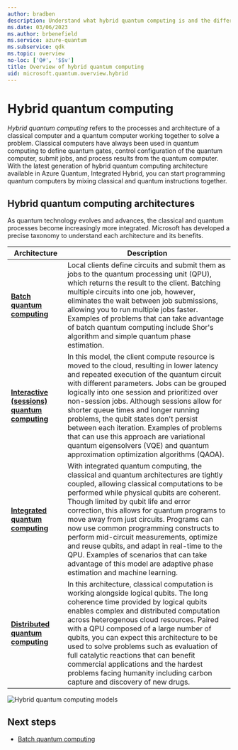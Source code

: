 ```yaml
---
author: bradben
description: Understand what hybrid quantum computing is and the different implementation types. Hybrid quantum computing 
ms.date: 03/06/2023
ms.author: brbenefield
ms.service: azure-quantum
ms.subservice: qdk
ms.topic: overview
no-loc: ['Q#', '$$v']
title: Overview of hybrid quantum computing
uid: microsoft.quantum.overview.hybrid
---
```


# Hybrid quantum computing

*Hybrid quantum computing* refers to the processes and architecture of a classical computer and a quantum computer working together to solve a problem. Classical computers have always been used in quantum computing to define quantum gates, control configuration of the quantum computer, submit jobs, and process results from the quantum computer. With the latest generation of hybrid quantum computing architecture available in Azure Quantum, Integrated Hybrid, you can start programming quantum computers by mixing classical and quantum instructions together.

## Hybrid quantum computing architectures

As quantum technology evolves and advances, the classical and quantum processes become increasingly more integrated. Microsoft has developed a precise taxonomy to understand each architecture and its benefits.

|Architecture | Description|
|---|---|
| [**Batch quantum computing**](xref:microsoft.quantum.hybrid.batch) | Local clients define circuits and submit them as jobs to the quantum processing unit (QPU), which returns the result to the client. Batching multiple circuits into one job, however, eliminates the wait between job submissions, allowing you to run multiple jobs faster. Examples of problems that can take advantage of batch quantum computing include Shor's algorithm and simple quantum phase estimation.  |
| [**Interactive (sessions) quantum computing**](xref:microsoft.quantum.hybrid.interactive) | In this model, the client compute resource is moved to the cloud, resulting in lower latency and repeated execution of the quantum circuit with different parameters. Jobs can be grouped logically into one session and prioritized over non-session jobs.  Although sessions allow for shorter queue times and longer running problems, the qubit states don't persist between each iteration. Examples of problems that can use this approach are variational quantum eigensolvers (VQE) and quantum approximation optimization algorithms (QAOA).   |
| [**Integrated quantum computing**](xref:microsoft.quantum.hybrid.integrated) | With integrated quantum computing, the classical and quantum architectures are tightly coupled, allowing classical computations to be performed while physical qubits are coherent. Though limited by qubit life and error correction, this allows for quantum programs to move away from just circuits. Programs can now use common programming constructs to perform mid-circuit measurements, optimize and reuse qubits, and adapt in real-time to the QPU. Examples of scenarios that can take advantage of this model are adaptive phase estimation and machine learning.   |
| [**Distributed quantum computing**](xref:microsoft.quantum.hybrid.distributed) | In this architecture, classical computation is working alongside logical qubits. The long coherence time provided by logical qubits enables complex and distributed computation across heterogenous cloud resources. Paired with a QPU composed of a large number of qubits, you can expect this architecture to be used to solve problems such as evaluation of full catalytic reactions that can benefit commercial applications and the hardest problems facing humanity including carbon capture and discovery of new drugs.  |

![Hybrid quantum computing models](~/media/hybrid/hybrid-7.gif)


## Next steps

- [Batch quantum computing](xref:microsoft.quantum.hybrid.batch)